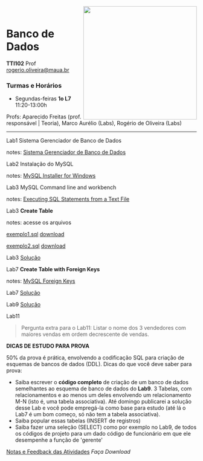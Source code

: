 <img src="https://maua.br/images/selo-60-anos-maua.svg" width=300, align="right">
<br>

# Banco de Dados
**TTI102** Prof rogerio.oliveira@maua.br

### Turmas e Horários

* Segundas-feiras **1o L7** 11:20-13:00h 

Profs: Aparecido Freitas (prof. responsável | Teoria), Marco Aurélio (Labs), Rogério de Oliveira (Labs)

---

Lab1 Sistema Gerenciador de Banco de Dados

notes:  [Sistema Gerenciador de Banco de Dados](https://github.com/Rogerio-mack/IMT_Banco_de_Dados/blob/main/Lab1_notes.md)

Lab2 Instalação do MySQL

notes: [MySQL Installer for Windows](https://dev.mysql.com/downloads/installer/)

Lab3 MySQL Command line and workbench

notes: [Executing SQL Statements from a Text File](https://dev.mysql.com/doc/refman/8.0/en/mysql-batch-commands.html)

Lab3 **Create Table**

notes: acesse os arquivos 

[exemplo1.sql](https://github.com/Rogerio-mack/IMT_Banco_de_Dados/blob/main/exemplo1.sql) [download](https://github.com/Rogerio-mack/IMT_Banco_de_Dados/raw/main/exemplo1.sql) 

[exemplo2.sql](https://github.com/Rogerio-mack/IMT_Banco_de_Dados/blob/main/exemplo2.sql) [download](https://github.com/Rogerio-mack/IMT_Banco_de_Dados/raw/main/exemplo2.sql)

Lab3 [Solução](https://github.com/Rogerio-mack/IMT_Banco_de_Dados/blob/main/Banco_de_Dados_Labs_solucao/T3_solucao.sql)

Lab7 **Create Table with Foreign Keys**

notes: [MySQL Foreign Keys](https://github.com/Rogerio-mack/IMT_Banco_de_Dados/blob/main/MySQL_Foreign_Keys.md)

Lab7 [Solução](https://github.com/Rogerio-mack/IMT_Banco_de_Dados/blob/main/Banco_de_Dados_Labs_solucao/T7_solucao.sql)

Lab9 [Solução](https://github.com/Rogerio-mack/IMT_Banco_de_Dados/blob/main/Banco_de_Dados_Labs_solucao/T9_solucao.sql)

Lab11

> Pergunta extra para o Lab11: Listar o nome dos 3 vendedores com maiores vendas em ordem decrescente de vendas.

**DICAS DE ESTUDO PARA PROVA**

50% da prova é prática, envolvendo a codificação SQL para criação de esquemas de bancos de dados (DDL). Dicas do que você deve saber para prova:

* Saiba escrever o **código completo** de criação de um banco de dados semelhantes ao esquema de banco de dados do **Lab9**. 3 Tabelas, com relacionamentos e ao menos um deles envolvendo um relacionamento M-N (isto é, uma tabela associativa). Até domingo publicarei a solução desse Lab e você pode empregá-la como base para estudo (até lá o Lab7 é um bom começo, só não tem a tabela associativa).
* Saiba popular essas tabelas (INSERT de registros)
* Saiba fazer uma seleção (SELECT) como por exemplo no Lab9, de todos os códigos de projeto para um dado código de funcionário em que ele desempenhe a função de 'gerente'


[Notas e Feedback das Atividades](https://github.com/Rogerio-mack/IMT_Banco_de_Dados/raw/main/Lista_Banco_de_Dados.xlsx) *Faça Download*
